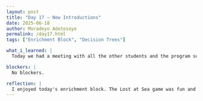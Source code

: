 ```yaml
---
layout: post
title: "Day 17 – New Introductions"
date: 2025-06-18
author: Moradeyo Adetosoye
permalink: /day17.html
tags: ["Enrichment Block", "Decision Trees"]

what_i_learned: |
  Today we had a meeting with all the other students and the program supervisors. Some questions were addressed then we played a short game with our team members. After that we were introduced to the high school teachers that will be working with us, my team's teacher is Ron. He's nice. After lunch I continued with the video on decision trees I was watching yesterday and I learned more about how to plot a decision tree and create one with Python.

blockers: |
  No blockers.

reflection: |
  I enjoyed today's enrichment block. The Lost at Sea game was fun and the game we played to identify our teachers was cool too. Meeting Ron was a pleasant experience. I like the way the guy in the Decision Trees video explains the code, it's easier for me to follow along. 
---
```

